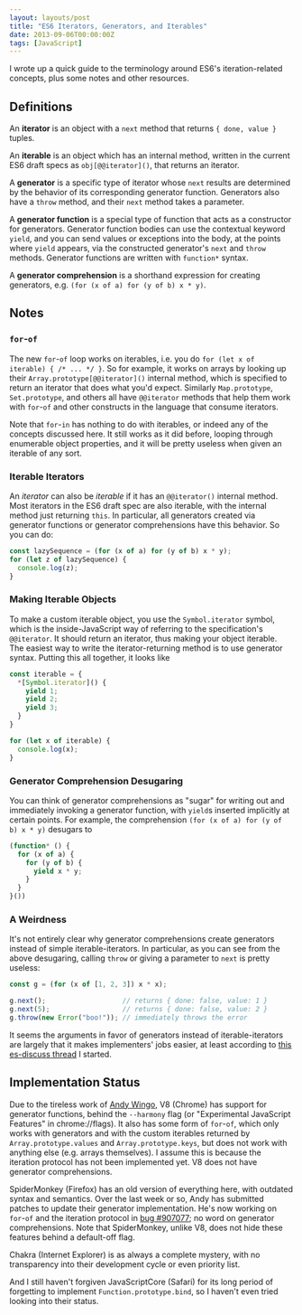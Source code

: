 ```yaml
---
layout: layouts/post
title: "ES6 Iterators, Generators, and Iterables"
date: 2013-09-06T00:00:00Z
tags: [JavaScript]
---
```


I wrote up a quick guide to the terminology around ES6's iteration-related concepts, plus some notes and other
resources.

## Definitions

An **iterator** is an object with a `next` method that returns `{ done, value }` tuples.

An **iterable** is an object which has an internal method, written in the current ES6 draft specs as
`obj[@@iterator]()`, that returns an iterator.

A **generator** is a specific type of iterator whose `next` results are determined by the behavior of its corresponding
generator function. Generators also have a `throw` method, and their `next` method takes a parameter.

A **generator function** is a special type of function that acts as a constructor for generators. Generator function
bodies can use the contextual keyword `yield`, and you can send values or exceptions into the body, at the points where
`yield` appears, via the constructed generator's `next` and `throw` methods. Generator functions are written with
`function*` syntax.

A **generator comprehension** is a shorthand expression for creating generators, e.g.
`(for (x of a) for (y of b) x * y)`.

## Notes

### `for`-`of`

The new `for`-`of` loop works on iterables, i.e. you do `for (let x of iterable) { /* ... */ }`. So for example, it
works on arrays by looking up their `Array.prototype[@@iterator]()` internal method, which is specified to return an
iterator that does what you'd expect. Similarly `Map.prototype`, `Set.prototype`, and others all have `@@iterator`
methods that help them work with `for`-`of` and other constructs in the language that consume iterators.

Note that `for`-`in` has nothing to do with iterables, or indeed any of the concepts discussed here. It still works as
it did before, looping through enumerable object properties, and it will be pretty useless when given an iterable of any
sort.

### Iterable Iterators

An *iterator* can also be *iterable* if it has an `@@iterator()` internal method. Most iterators in the ES6 draft spec
are also iterable, with the internal method just returning `this`. In particular, all generators created via generator
functions or generator comprehensions have this behavior. So you can do:

```js
const lazySequence = (for (x of a) for (y of b) x * y);
for (let z of lazySequence) {
  console.log(z);
}
```

### Making Iterable Objects

To make a custom iterable object, you use the `Symbol.iterator` symbol, which is the inside-JavaScript way of referring
to the specification's `@@iterator`. It should return an iterator, thus making your object iterable. The easiest way to
write the iterator-returning method is to use generator syntax. Putting this all together, it looks like

```js
const iterable = {
  *[Symbol.iterator]() {
    yield 1;
    yield 2;
    yield 3;
  }
}

for (let x of iterable) {
  console.log(x);
}
```

### Generator Comprehension Desugaring

You can think of generator comprehensions as "sugar" for writing out and immediately invoking a generator function, with
`yield`s inserted implicitly at certain points. For example, the comprehension `(for (x of a) for (y of b) x * y)`
desugars to

```js
(function* () {
  for (x of a) {
    for (y of b) {
      yield x * y;
    }
  }
}())
```

### A Weirdness

It's not entirely clear why generator comprehensions create generators instead of simple iterable-iterators. In
particular, as you can see from the above desugaring, calling `throw` or giving a parameter to `next` is pretty useless:

```js
const g = (for (x of [1, 2, 3]) x * x);

g.next();                   // returns { done: false, value: 1 }
g.next(5);                  // returns { done: false, value: 2 }
g.throw(new Error("boo!")); // immediately throws the error
```

It seems the arguments in favor of generators instead of iterable-iterators are largely that it makes implementers' jobs
easier, at least according to
[this es-discuss thread](http://esdiscuss.org/topic/why-do-generator-expressions-return-generators) I started.

## Implementation Status

Due to the tireless work of [Andy Wingo](http://wingolog.org/), V8 (Chrome) has support for generator functions, behind
the `--harmony` flag (or "Experimental JavaScript Features" in chrome://flags). It also has some form of `for`-`of`,
which only works with generators and with the custom iterables returned by `Array.prototype.values` and
`Array.prototype.keys`, but does not work with anything else (e.g. arrays themselves). I assume this is because the
iteration protocol has not been implemented yet. V8 does not have generator comprehensions.

SpiderMonkey (Firefox) has an old version of everything here, with outdated syntax and semantics. Over the last week or
so, Andy has submitted patches to update their generator implementation. He's now working on `for`-`of` and the
iteration protocol in [bug #907077](https://bugzilla.mozilla.org/show_bug.cgi?id=907077); no word on generator
comprehensions. Note that SpiderMonkey, unlike V8, does not hide these features behind a default-off flag.

Chakra (Internet Explorer) is as always a complete mystery, with no transparency into their development cycle or even
priority list.

And I still haven't forgiven JavaScriptCore (Safari) for its long period of forgetting to implement
`Function.prototype.bind`, so I haven't even tried looking into their status.
